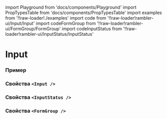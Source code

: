 import Playground from 'docs/components/Playground'
import PropTypesTable from 'docs/components/PropTypesTable'
import examples from '!!raw-loader!./examples'
import code from '!!raw-loader!rambler-ui/Input/Input'
import codeFormGroup from '!!raw-loader!rambler-ui/FormGroup/FormGroup'
import codeInputStatus from '!!raw-loader!rambler-ui/InputStatus/InputStatus'

# Input

### Пример
<Playground code={examples} />

### Свойства `<Input />`
<PropTypesTable code={code} />

### Свойства `<InputStatus />`
<PropTypesTable code={codeInputStatus} />

### Свойства `<FormGroup />`
<PropTypesTable code={codeFormGroup} />
